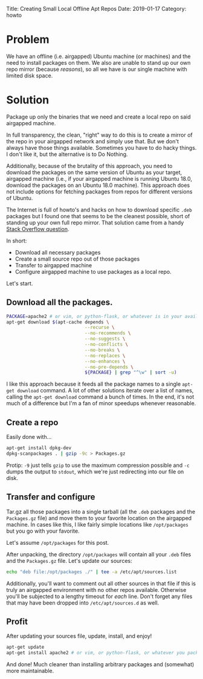 Title: Creating Small Local Offline Apt Repos
Date: 2019-01-17
Category: howto

# Problem
We have an offline (i.e. airgapped) Ubuntu machine (or machines) and the need to install packages on them. We also are unable to stand up our own repo mirror (because *reasons*), so all we have is our single machine with limited disk space.

# Solution
Package up only the binaries that we need and create a local repo on said airgapped machine.

In full transparency, the clean, "right" way to do this is to create a mirror of the repo in your airgapped network and simply use that. But we don't always have those things available. Sometimes you have to do hacky things. I don't like it, but the alternative is to Do Nothing.

Additionally, because of the brutality of this approach, you need to download the packages on the same version of Ubuntu as your target, airgapped machine (i.e., if your airgapped machine is running Ubuntu 18.0, download the packages on an Ubuntu 18.0 machine). This approach does not include options for fetching packages from repos for different versions of Ubuntu.

The Internet is full of howto's and hacks on how to download specific `.deb` packages but I found one that seems to be the cleanest possible, short of standing up your own full repo mirror. That solution came from a handy [Stack Overflow question](https://stackoverflow.com/questions/22008193/how-to-list-download-the-recursive-dependencies-of-a-debian-package).

In short:

* Download all necessary packages
* Create a small source repo out of those packages
* Transfer to airgapped machine
* Configure airgapped machine to use packages as a local repo.

Let's start.

## Download all the packages.
```sh
PACKAGE=apache2 # or vim, or python-flask, or whatever is in your available apt repos.
apt-get download $(apt-cache depends \
                             --recurse \
                             --no-recommends \
                             --no-suggests \
                             --no-conflicts \
                             --no-breaks \
                             --no-replaces \
                             --no-enhances \
                             --no-pre-depends \
                             ${PACKAGE} | grep "^\w" | sort -u)
```
I like this approach because it feeds all the package names to a single `apt-get download` command. A lot of other solutions iterate over a list of names, calling the `apt-get download` command a bunch of times. In the end, it's not much of a difference but I'm a fan of minor speedups whenever reasonable.

## Create a repo
Easily done with...
```sh
apt-get install dpkg-dev
dpkg-scanpackages . | gzip -9c > Packages.gz
```

Protip: `-9` just tells `gzip` to use the maximum compression possible and `-c` dumps the output to `stdout`, which we're just redirecting into our file on disk.

## Transfer and configure
Tar.gz all those packages into a single tarball (all the `.deb` packages and the `Packages.gz` file) and move them to your favorite location on the airgapped machine. In cases like this, I like fairly simple locations like `/opt/packages` but you go with your favorite. 

Let's assume `/opt/packages` for this post.

After unpacking, the directory `/opt/packages` will contain all your `.deb` files and the `Packages.gz` file. Let's update our sources:

```sh
echo "deb file:/opt/packages ./" | tee -a /etc/apt/sources.list
```

Additionally, you'll want to comment out all other sources in that file if this is truly an airgapped environment with no other repos available. Otherwise you'll be subjected to a lengthy timeout for *each* line. Don't forget any files that may have been dropped into `/etc/apt/sources.d` as well.

## Profit
After updating your sources file, update, install, and enjoy!
```sh
apt-get update
apt-get install apache2 # or vim, or python-flask, or whatever you packed up.
```
And done! Much cleaner than installing arbitrary packages and (somewhat) more maintainable.

